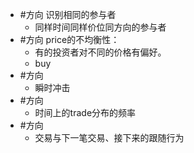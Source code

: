 - #方向 识别相同的参与者
	- 同样时间同样价位同方向的参与者
- #方向 price的不均衡性：
	- 有的投资者对不同的价格有偏好。
	- buy
- #方向 
	- 瞬时冲击
- #方向 
	- 时间上的trade分布的频率
- #方向 
	- 交易与下一笔交易、接下来的跟随行为